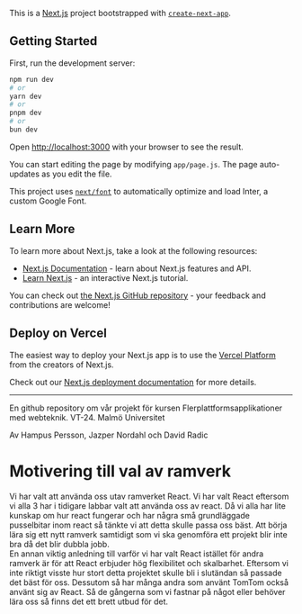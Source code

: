 This is a [Next.js](https://nextjs.org/) project bootstrapped with [`create-next-app`](https://github.com/vercel/next.js/tree/canary/packages/create-next-app).

## Getting Started

First, run the development server:

```bash
npm run dev
# or
yarn dev
# or
pnpm dev
# or
bun dev
```

Open [http://localhost:3000](http://localhost:3000) with your browser to see the result.

You can start editing the page by modifying `app/page.js`. The page auto-updates as you edit the file.

This project uses [`next/font`](https://nextjs.org/docs/basic-features/font-optimization) to automatically optimize and load Inter, a custom Google Font.

## Learn More

To learn more about Next.js, take a look at the following resources:

- [Next.js Documentation](https://nextjs.org/docs) - learn about Next.js features and API.
- [Learn Next.js](https://nextjs.org/learn) - an interactive Next.js tutorial.

You can check out [the Next.js GitHub repository](https://github.com/vercel/next.js/) - your feedback and contributions are welcome!

## Deploy on Vercel

The easiest way to deploy your Next.js app is to use the [Vercel Platform](https://vercel.com/new?utm_medium=default-template&filter=next.js&utm_source=create-next-app&utm_campaign=create-next-app-readme) from the creators of Next.js.

Check out our [Next.js deployment documentation](https://nextjs.org/docs/deployment) for more details.


------------------------------------------------------------------------------------------------------------------------------------------------------------------------------

En github repository om vår projekt för kursen Flerplattformsapplikationer med webteknik. VT-24. Malmö Universitet

Av Hampus Persson, Jazper Nordahl och David Radic




# Motivering till val av ramverk

Vi har valt att använda oss utav ramverket React. Vi har valt React eftersom vi alla 3 har i tidigare labbar valt att använda oss av react.
Då vi alla har lite kunskap om hur react fungerar och har några små grundläggade pusselbitar inom react så tänkte vi att detta skulle passa oss bäst.
Att börja lära sig ett nytt ramverk samtidigt som vi ska genomföra ett projekt blir inte bra då det blir dubbla jobb.  
En annan viktig anledning till varför vi har valt React istället för andra ramverk är för att React erbjuder hög flexibilitet och skalbarhet. 
Eftersom vi inte riktigt visste hur stort detta projektet skulle bli i slutändan så passade det bäst för oss. Dessutom så har många andra som använt
TomTom också använt sig av React. Så de gångerna som vi fastnar på något eller behöver lära oss så finns det ett brett utbud för det.
